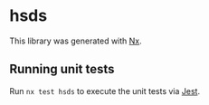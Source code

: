 # hsds

This library was generated with [Nx](https://nx.dev).

## Running unit tests

Run `nx test hsds` to execute the unit tests via [Jest](https://jestjs.io).
